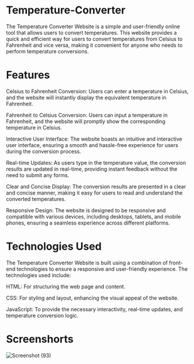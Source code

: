 # Temperature-Converter

The Temperature Converter Website is a simple and user-friendly online tool that allows users to convert temperatures. This website provides a quick and efficient way for users to convert temperatures from Celsius to Fahrenheit and vice versa, making it convenient for anyone who needs to perform temperature conversions.

# Features 

Celsius to Fahrenheit Conversion: Users can enter a temperature in Celsius, and the website will instantly display the equivalent temperature in Fahrenheit.

Fahrenheit to Celsius Conversion: Users can input a temperature in Fahrenheit, and the website will promptly show the corresponding temperature in Celsius.

Interactive User Interface: The website boasts an intuitive and interactive user interface, ensuring a smooth and hassle-free experience for users during the conversion process.

Real-time Updates: As users type in the temperature value, the conversion results are updated in real-time, providing instant feedback without the need to submit any forms.

Clear and Concise Display: The conversion results are presented in a clear and concise manner, making it easy for users to read and understand the converted temperatures.

Responsive Design: The website is designed to be responsive and compatible with various devices, including desktops, tablets, and mobile phones, ensuring a seamless experience across different platforms.


# Technologies Used 

The Temperature Converter Website is built using a combination of front-end technologies to ensure a responsive and user-friendly experience. The technologies used include:

HTML: For structuring the web page and content.

CSS: For styling and layout, enhancing the visual appeal of the website.

JavaScript: To provide the necessary interactivity, real-time updates, and temperature conversion logic.

# Screenshorts

![Screenshot (93)](https://github.com/Akram544/OIBSIP-Level-1-Task-3-Temperature-Converter/assets/134378271/c47f7b7e-291c-49e0-a7aa-54769e6be682)


